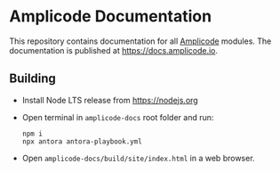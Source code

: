 # Amplicode Documentation

This repository contains documentation for all [Amplicode](https://amplicode.io) modules. The documentation is published at https://docs.amplicode.io.

## Building

* Install Node LTS release from https://nodejs.org

* Open terminal in `amplicode-docs` root folder and run:
  ```
  npm i
  npx antora antora-playbook.yml
  ```

* Open `amplicode-docs/build/site/index.html` in a web browser.